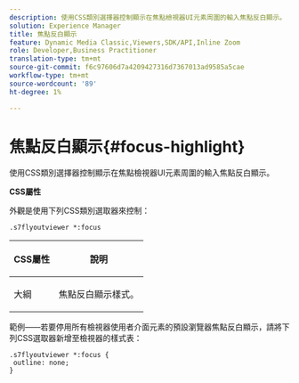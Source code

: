 ```yaml
---
description: 使用CSS類別選擇器控制顯示在焦點檢視器UI元素周圍的輸入焦點反白顯示。
solution: Experience Manager
title: 焦點反白顯示
feature: Dynamic Media Classic,Viewers,SDK/API,Inline Zoom
role: Developer,Business Practitioner
translation-type: tm+mt
source-git-commit: f6c97606d7a4209427316d7367013ad9585a5cae
workflow-type: tm+mt
source-wordcount: '89'
ht-degree: 1%

---
```



# 焦點反白顯示{#focus-highlight}

使用CSS類別選擇器控制顯示在焦點檢視器UI元素周圍的輸入焦點反白顯示。

<!--<a id="section_061E550C1C1D4DB2BD663A898895B38C"></a>-->

**CSS屬性**

外觀是使用下列CSS類別選取器來控制：

```
.s7flyoutviewer *:focus
```

<table id="table_94EE3F5BBE4547C0B4943471CEE7EDE4"> 
 <thead> 
  <tr> 
   <th colname="col1" class="entry"> <p> CSS屬性 </p> </th> 
   <th colname="col2" class="entry"> <p>說明 </p> </th> 
  </tr> 
 </thead>
 <tbody> 
  <tr> 
   <td colname="col1"> <p> <span class="codeph"> 大綱  </span> </p> </td> 
   <td colname="col2"> <p>焦點反白顯示樣式。 </p> </td> 
  </tr> 
 </tbody> 
</table>

範例——若要停用所有檢視器使用者介面元素的預設瀏覽器焦點反白顯示，請將下列CSS選取器新增至檢視器的樣式表：

```
.s7flyoutviewer *:focus { 
 outline: none; 
}
```

